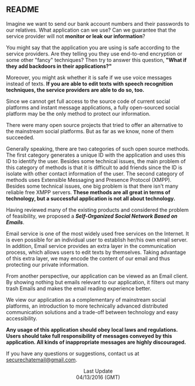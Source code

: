 ## README

Imagine we want to send our bank account numbers and their passwords to our relatives. What application can we use? Can we guarantee that the service provider will not **monitor or leak our information**?

You might say that the application you are using is safe according to the service providers. Are they telling you they use end-to-end encryption or some other "fancy" techniques? Then try to answer this question, **"What if they add backdoors in their applications?"**

Moreover, you might ask whether it is safe if we use voice messages instead of texts. **If you are able to edit texts with speech recognition techniques, the service providers are able to do so, too.**

Since we cannot get full access to the source code of current social platforms and instant message applications, a fully open-sourced social platform may be the only method to protect our information.

There were many open source projects that tried to offer an alternative to the mainstream social platforms. But as far as we know, none of them succeeded.

Generally speaking, there are two categories of such open source methods. The first category generates a unique ID with the application and uses this ID to identify the user. Besides some technical issues, the main problem of this category of methods is that it is difficult to add friends since the ID is isolate with other contact information of the user. The second category of methods uses Extensible Messaging and Presence Protocol (XMPP). Besides some technical issues, one big problem is that there isn't many reliable free XMPP servers. **These methods are all great in terms of technology, but a successful application is not all about technology.**

Having reviewed many of the existing products and considered the problem of feasibility, we proposed a **_Self-Organized Social Network Based on Emails_**.

Email service is one of the most widely used free services on the Internet. It is even possible for an individual user to establish her/his own email server. In addition, Email service provides an extra layer in the communication process, which allows users to edit texts by themselves. Taking advantage of this extra layer, we may encode the content of our email and thus protecting our private information.

From another perspective, our application can be viewed as an Email client. By showing nothing but emails relevant to our application, it filters out many trash Emails and makes the email reading experience better.

We view our application as a complementary of mainstream social platforms, an introduction to more technically advanced distributed communication solutions and a trade-off between technology and easy accessibility.

**Any usage of this application should obey local laws and regulations. Users should take full responsibility of messages conveyed by this application. All kinds of inappropriate messages are highly discouraged.**

If you have any questions or suggestions, contact us at securechatemail@gmail.com.

<p align='center'>Last Update<br>04/13/2016 (GMT)</p>
